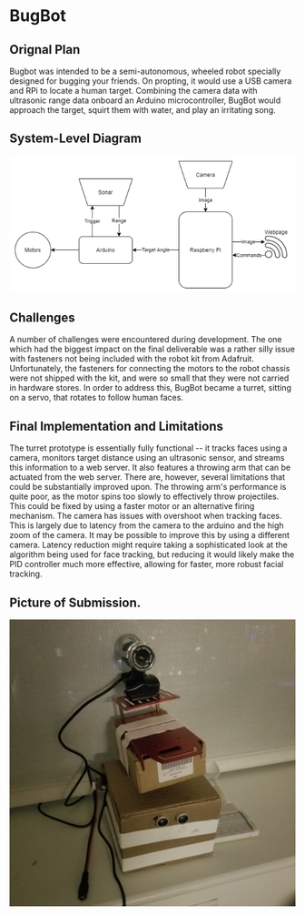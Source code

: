 # BugBot

## Orignal Plan

Bugbot was intended to be a semi-autonomous, wheeled robot specially designed for bugging your friends. On propting, it would use a USB camera and RPi to locate a human target. Combining the camera data with ultrasonic range data onboard an Arduino microcontroller, BugBot would approach the target, squirt them with water, and play an irritating song.

## System-Level Diagram
![](./block_diagram.png)

## Challenges
A number of challenges were encountered during development. The one which had the biggest impact on the final deliverable was a rather silly issue with fasteners not being included with the robot kit from Adafruit. Unfortunately, the fasteners for connecting the motors to the robot chassis were not shipped with the kit, and were so small that they were not carried in hardware stores. In order to address this, BugBot became a turret, sitting on a servo, that rotates to follow human faces.  

## Final Implementation and Limitations
The turret prototype is essentially fully functional -- it tracks faces using a camera, monitors target distance using an ultrasonic sensor, and streams this information to a web server. It also features a throwing arm that can be actuated from the web server. There are, however, several limitations that could be substantially improved upon. The throwing arm's performance is quite poor, as the motor spins too slowly to effectively throw projectiles. This could be fixed by using a faster motor or an alternative firing mechanism. The camera has issues with overshoot when tracking faces. This is largely due to latency from the camera to the arduino and the high zoom of the camera. It may be possible to improve this by using a different camera. Latency reduction might require taking a sophisticated look at the algorithm being used for face tracking, but reducing it would likely make the PID controller much more effective, allowing for faster, more robust facial tracking.

## Picture of Submission.
![](./bug_turret.jpg)

